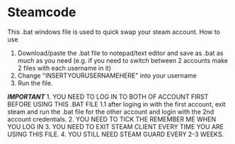 # Steamcode
This .bat windows file is used to quick swap your steam account.
How to use
  1. Download/paste the .bat file to notepad/text editor and save as .bat as much as you need
    (e.g. if you need to switch between 2 accounts make 2 files with each username in it)
  2. Change "INSERTYOURUSERNAMEHERE" into your username
  3. Run the file.
  
  ***IMPORTANT***
    1. YOU NEED TO LOG IN TO BOTH OF ACCOUNT FIRST BEFORE USING THIS .BAT FILE
      1.1 after loging in with the first account, exit steam and run the .bat file for the other account and login with the 2nd           account credentials.
    2. YOU NEED TO TICK THE REMEMBER ME WHEN YOU LOG IN
    3. YOU NEED TO EXIT STEAM CLIENT EVERY TIME YOU ARE USING THIS FILE.
    4. YOU STILL NEED STEAM GUARD EVERY 2-3 WEEKS.
